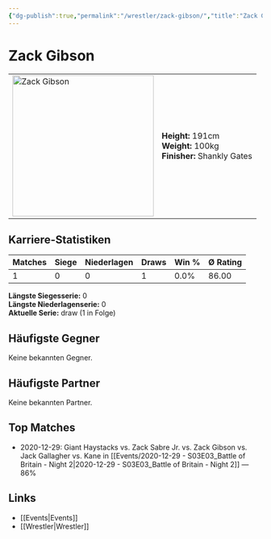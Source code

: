 ```yaml
---
{"dg-publish":true,"permalink":"/wrestler/zack-gibson/","title":"Zack Gibson","tags":["wrestler"],"noteIcon":""}
---
```



# Zack Gibson

<table>
        <tr>
        <td><img src="https://github.com/CptSpaulding1980/choke-slam-wrestling/releases/download/images/Zack_Gibson.png" width="280" alt="Zack Gibson"></td>
        <td>
        <b>Height:</b> 191cm<br>
        <b>Weight:</b> 100kg<br>
        <b>Finisher:</b> Shankly Gates<br>
        </td>
        </tr>
        </table>
        
## Karriere-Statistiken

| Matches | Siege | Niederlagen | Draws | Win % | Ø Rating |
|---------|-------|-------------|-------|-------|-----------|
| 1 | 0 | 0 | 1 | 0.0% | 86.00 |

**Längste Siegesserie:** 0<br>**Längste Niederlagenserie:** 0<br>**Aktuelle Serie:** draw (1 in Folge)


## Häufigste Gegner
Keine bekannten Gegner.

## Häufigste Partner
Keine bekannten Partner.

## Top Matches
- 2020-12-29: Giant Haystacks vs. Zack Sabre Jr. vs. Zack Gibson vs. Jack Gallagher vs. Kane in [[Events/2020-12-29 - S03E03_Battle of Britain - Night 2\|2020-12-29 - S03E03_Battle of Britain - Night 2]] — 86%

## Links
- [[Events\|Events]]
- [[Wrestler\|Wrestler]]
